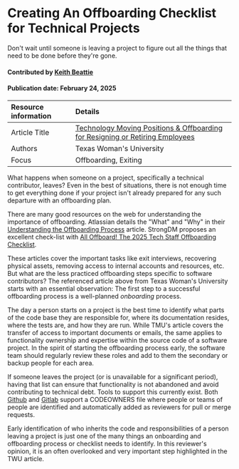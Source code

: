 # Creating An Offboarding Checklist for Technical Projects
<!--deck text start-->
Don't wait until someone is leaving a project to figure out all the things that need to be done before they're gone.
<!--deck text end-->

#### Contributed by [Keith Beattie](https://github.com/ksbeattie "Keith Beattie")
#### Publication date: February 24, 2025

Resource information | Details 
:--- | :--- 
Article Title | [Technology Moving Positions & Offboarding for Resigning or Retiring Employees](https://servicecenter.twu.edu/TDClient/1956/Portal/KB/ArticleDet?ID=128448)
Authors | Texas Woman's University
Focus | Offboarding, Exiting

What happens when someone on a project, specifically a technical contributor, leaves?
Even in the best of situations, there is not enough time to get everything done if your project
isn't already prepared for any such departure with an offboarding plan.

There are many good resources on the web for understanding the importance of offboarding.  Atlassian
details the "What" and "Why" in their [Understanding the Offboarding
Process](https://www.atlassian.com/itsm/esm/offboarding) article.  StrongDM proposes an excellent
check-list with [All Offboard! The 2025 Tech Staff Offboarding
Checklist](https://www.strongdm.com/blog/technical-staff-offboarding-checklist).

These articles cover the important tasks like exit interviews, recovering physical assets, removing
access to internal accounts and resources, etc.
But what are the less practiced offboarding steps specific to software contributors?
The referenced article above from Texas Woman's University starts with an essential observation: The first step to a successful offboarding process is a well-planned _onboarding_ process.

The day a person starts on a project is the best time to identify what parts of the code base they
are responsible for, where its documentation resides, where the tests are, and how they are run. 
While TMU's article covers the transfer of access to important documents or emails, the same applies
to functionality ownership and expertise within the source code of a software project.
In the spirit of starting the offboarding process early, the software team should regularly review these
roles and add to them the secondary or backup people for each area.  

If someone leaves the project (or is unavailable for a significant period), having that list can ensure that
functionality is not abandoned and avoid contributing to technical debt.  Tools to support this currently
exist.
Both
[Github](https://docs.github.com/en/repositories/managing-your-repositorys-settings-and-features/customizing-your-repository/about-code-owners)
and [Gitlab](https://docs.gitlab.com/ee/user/project/codeowners/) support a CODEOWNERS file where
people or teams of people are identified and automatically added as reviewers for pull or merge requests.

Early identification of who inherits the code and responsibilities of a person leaving a project is
just one of the many things an onboarding and offboarding process or checklist needs to identify.
In this reviewer's opinion, it is an often overlooked and very important step highlighted in the
TWU article.

<!---
Publish: no
Topics: software process improvement, strategies for more effective teams
Pinned: no
RSS update: 2025-02-24
--->
